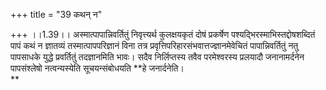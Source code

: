 +++
title = "39 कथन् न"

+++
।।1.39।। अस्मात्पापान्निवर्तितुं निवृत्त्यर्थ कुलक्षयकृतं दोषं प्रकर्षेण
पश्यद्भिरस्माभिस्तद्दोषशब्दितं पापं कथं न ज्ञातव्यं तस्मात्पापपरिज्ञानं
विना तत्र प्रवृत्तिपरिहारसंभवात्तज्ज्ञानमेवेचितं पापान्निवर्तितुं नतु
पापसाधके युद्धे प्रवर्तितुं तदज्ञानमिति भावः। सदैव निर्लिप्तस्य तवैव
परमेश्वरस्य प्रलयादौ जनानामर्दनेन पापसंश्लेषो नत्वन्यस्येति
सूचयन्संबोधयति **हे जनार्दनेति।  
**
